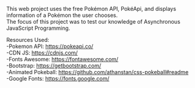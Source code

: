 This web project uses the free Pokémon API, PokéApi, and displays information of a Pokémon the user chooses.  
The focus of this project was to test our knowledge of Asynchronous JavaScript Programming.

Resources Used:  
    -Pokemon API: https://pokeapi.co/  
    -CDN JS: https://cdnjs.com/  
    -Fonts Awesome: https://fontawesome.com/  
    -Bootstrap: https://getbootstrap.com/  
    -Animated Pokeball: https://github.com/athanstan/css-pokeball#readme  
    -Google Fonts: https://fonts.google.com/  
